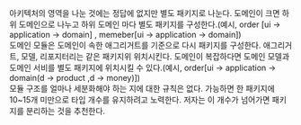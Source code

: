 아키텍처의 영역을 나눈 것에는 정답에 없지만 별도 패키지로 나눈다. 도메인이 크면 하위 도메인으로 나누고 하위 도메인 마다 별도 패키지를 구성한다.(예시, order [ui -> application -> domain] , memeber[ui -> application -> domain])  
도메인 모듈은 도메인이 속한 애그리거트를 기준으로 다시 패키지를 구성한다. 애그리거트, 모델, 리포지터리는 같은 패키지위 위치시킨다. 도메인이 복잡하다면 도메인 모델과 도메인 서비를 별도 패키지에 위치시킬 수 있다.(예시, order[ui -> application -> domain(d -> product ,d -> money)])  
모듈 구조를 얼마나 세분화해야 하는 지에 대한 규칙은 없다. 가능하면 한 패키지에 10~15개 미만으로 타입 개수를 유지하려고 노력한다. 저자는 이 개수가 넘어가면 패키지를 분리하는 것을 추천한다. 